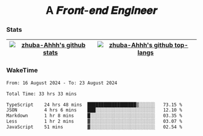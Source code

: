 <h1 align="center">A 𝑭𝒓𝒐𝒏𝒕-𝒆𝒏𝒅 𝑬𝒏𝒈𝒊𝒏𝒆𝒆𝒓</h1>

### Stats

| <a href="https://github.com/zhuba-Ahhh"><img align="center" src="https://github-readme-stats.vercel.app/api?username=zhuba-Ahhh&hide_title=true&hide_border=true&show_icons=trueline_height=21&text_color=000&icon_color=000&bg_color=0,ea6161,ffc64d,fffc4d,52fa5a&theme=graywhite" alt="zhuba-Ahhh's github stats" /> </a> | <a href="https://github.com/zhuba-Ahhh"><img align="center" src="https://github-readme-stats.vercel.app/api/top-langs/?username=zhuba-Ahhh&hide_title=true&hide_border=true&layout=compact&hide_border=true&show_icons=trueline_height=40&text_color=000&icon_color=000&bg_color=0,ea6161,ffc64d,fffc4d,52fa5a&theme=graywhite&langs_count=6" alt="zhuba-Ahhh's github top-langs"/> </a> |
| ------------- | ------------- |

### WakeTime

<!--START_SECTION:waka-->

```txt
From: 16 August 2024 - To: 23 August 2024

Total Time: 33 hrs 33 mins

TypeScript    24 hrs 48 mins  ██████████████████▒░░░░░░   73.15 %
JSON          4 hrs 6 mins    ███░░░░░░░░░░░░░░░░░░░░░░   12.10 %
Markdown      1 hr 8 mins     █░░░░░░░░░░░░░░░░░░░░░░░░   03.35 %
Less          1 hr 2 mins     ▓░░░░░░░░░░░░░░░░░░░░░░░░   03.07 %
JavaScript    51 mins         ▓░░░░░░░░░░░░░░░░░░░░░░░░   02.54 %
```

<!--END_SECTION:waka-->
